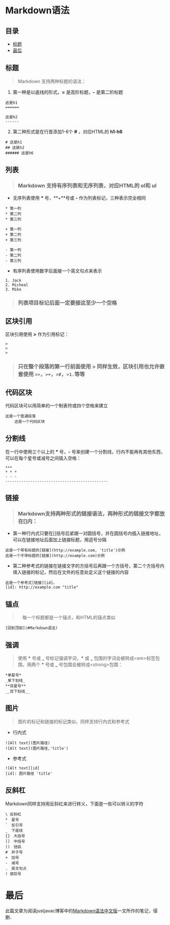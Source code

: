 # Markdown语法
## 目录
+ [标题](#标题)
+ [最后](#最后)
## 标题
>Markdown 支持两种标题的语法：
1. 第一种是以底线的形式，**=** 是高阶标题，**-** 是第二阶标题
```
这是h1
======

这是h2
------
```
2. 第二种形式是在行首添加1-6个 **#** ，对应HTML的 **h1-h6**
```
# 这是h1
## 这是h2
###### 这是h6
```
## 列表
>### Markdown 支持有序列表和无序列表，对应HTML的 **ol**和 **ul**
+ 无序列表使用 **\*** 号，**+**号或 **-** 作为列表标记，三种表示完全相同
```
* 第一列
* 第二列
* 第三列
```
```
+ 第一列
+ 第二列
+ 第三列
```
```
- 第一列
- 第二列
- 第三列
```
+ 有序列表使用数字后面接一个英文句点来表示
```
1. Jack
2. Micheal
3. Mike
```
>### **列表项目标记后面一定要接这至少一个空格**
## 区块引用
区块引用使用 **>** 作为引用标记：
```
>
>
>
```
>### 只在整个段落的第一行前面使用 **>** 同样生效，区块引用也允许嵌套使用 `>>`，`>+`，`>#`，`>1.`等等
## 代码区块
代码区块可以用简单的一个制表符或四个空格来建立
```
这是一个普通段落
    这是一个代码区块
```
## 分割线
在一行中使用三个以上的 **\*** 号，**-** 号来创建一个分割线，行内不能再有其他东西，可以在每个星号或减号之间插入空格：
```
***
* * *
- - -
---------------------------------------------
```
## 链接
>### Markdown支持两种形式的链接语法，两种形式的链接文字都放在[]内：
+ 第一种行内式只要在[]括号后紧跟一对圆括号，并在圆括号内插入链接地址，可以在链接地址后面加上链接标题，用逗号分隔
```
这是一个带有标题的[链接](http://example.com, 'title')示例
这是一个不带标题的[链接](http://example.com)示例
```
+ 第二种参考式的链接在链接文字的方括号后再跟一个方括号，第二个方括号内填入链接的标记，然后在文件的任意处定义这个链接的内容
```
这是一个参考式[链接][id]。
[id]: http://example.com "title"
```
## 锚点
>　每一个标题都是一个锚点，和HTML的锚点类似
```
[回到顶部](#Markdown语法)
```
## 强调
>使用 **\*** 号或 **_** 号标记强调字词，**\*** 或 **_** 包围的字词会被转成\<em\>标签包围，用两个 **\*** 号或 **_** 号包围会被转成\<strong\>包围：
```
*单星号*
_单下划线_
**双星号**
__双下划线__
```
## 图片
>图片的标记和链接的标记类似，同样支持行内式和参考式
+ 行内式
```
![Alt text](图片路径)
![Alt text](图片路径,'title')
```
+ 参考式
```
![Alt text][id]
[id]: 图片路径 'title'
```
## 反斜杠
Markdown同样支持用反斜杠来进行转义，下面是一些可以转义的字符
```
\ 反斜杠
*　星号
`　反引号
_　下底线
{}　大括号
[]　中括号
()　括弧
#　井子号
+　加号
-　减号
.　英文句点
! 感叹号
```
# 最后
此篇文章为阅读justjavac博客中的[Markdown语法中文版](http://justjavac.com/jekyll/2012/03/31/markdown-syntax.html)一文所作的笔记，侵删．